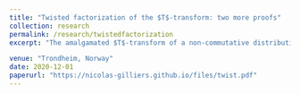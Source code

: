 ```yaml
---
title: "Twisted factorization of the $T$-transform: two more proofs"
collection: research
permalink: /research/twistedfactorization
excerpt: "The amalgamated $T$-transform of a non-commutative distribution introduced by K. Dykema is a fundamental tool to compute distributions of random variables in free probability theory. In fact, the $T$ transform factorizes over multiplication of free random variable, but in a rather non-trivial way. In this article, we give a graphical simple proof of this property and a second one, more conceptual in the abstract setting of an operad with multiplication."  

venue: "Trondheim, Norway"
date: 2020-12-01
paperurl: "https://nicolas-gilliers.github.io/files/twist.pdf"
---
```

